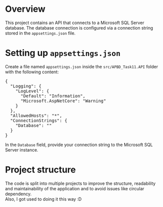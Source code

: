 ﻿# Overview

This project contains an API that connects to a Microsoft SQL Server database. The database connection is configured via a connection string stored in the `appsettings.json` file.

# Setting up `appsettings.json`

Create a file named `appsettings.json` inside the `src/APBD_Task11.API` folder with the following content:

<pre>
{
  "Logging": {
    "LogLevel": {
      "Default": "Information",
      "Microsoft.AspNetCore": "Warning"
    }
  },
  "AllowedHosts": "*",
  "ConnectionStrings": {
    "Database": ""
  }
}
</pre>

In the `Database` field, provide your connection string to the Microsoft SQL Server instance.

# Project structure

The code is split into multiple projects to improve the structure, readability and maintainability of the application and to avoid issues like circular dependency.\
Also, I got used to doing it this way :D